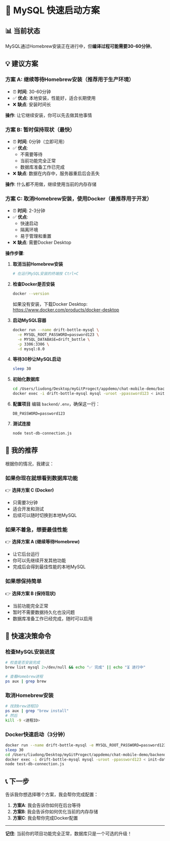 # 🚀 MySQL 快速启动方案

## 📊 当前状态

MySQL通过Homebrew安装正在进行中，但**编译过程可能需要30-60分钟**。

## 💡 建议方案

### 方案 A: 继续等待Homebrew安装（推荐用于生产环境）
- ⏰ **时间**: 30-60分钟
- ✅ **优点**: 本地安装，性能好，适合长期使用
- ❌ **缺点**: 安装时间长

**操作**: 让它继续安装，你可以先去做其他事情

### 方案 B: 暂时保持现状（最快）
- ⏰ **时间**: 0分钟（立即可用）
- ✅ **优点**: 
  - 不需要等待
  - 当前功能完全正常
  - 数据库准备工作已完成
- ❌ **缺点**: 数据在内存中，服务器重启后会丢失

**操作**: 什么都不用做，继续使用当前的内存存储

### 方案 C: 取消Homebrew安装，使用Docker（最推荐用于开发）
- ⏰ **时间**: 2-3分钟
- ✅ **优点**: 
  - 快速启动
  - 隔离环境
  - 易于管理和重置
- ❌ **缺点**: 需要Docker Desktop

**操作步骤**:

1. **取消当前Homebrew安装**
   ```bash
   # 在运行MySQL安装的终端按 Ctrl+C
   ```

2. **检查Docker是否安装**
   ```bash
   docker --version
   ```
   
   如果没有安装，下载Docker Desktop: https://www.docker.com/products/docker-desktop

3. **启动MySQL容器**
   ```bash
   docker run --name drift-bottle-mysql \
     -e MYSQL_ROOT_PASSWORD=password123 \
     -e MYSQL_DATABASE=drift_bottle \
     -p 3306:3306 \
     -d mysql:8.0
   ```

4. **等待30秒让MySQL启动**
   ```bash
   sleep 30
   ```

5. **初始化数据库**
   ```bash
   cd /Users/liudong/Desktop/myGitProgect/appdemo/chat-mobile-demo/backend
   docker exec -i drift-bottle-mysql mysql -uroot -ppassword123 < init-database.sql
   ```

6. **配置项目**
   编辑 `backend/.env`，确保这一行：
   ```
   DB_PASSWORD=password123
   ```

7. **测试连接**
   ```bash
   node test-db-connection.js
   ```

## 📝 我的推荐

根据你的情况，我建议：

### 如果你现在就想看到数据库功能
👉 **选择方案 C (Docker)** 
- 只需要3分钟
- 适合开发和测试
- 后续可以随时切换到本地MySQL

### 如果不着急，想要最佳性能
👉 **选择方案 A (继续等待Homebrew)** 
- 让它后台运行
- 你可以先继续开发其他功能
- 完成后会得到最佳性能的本地MySQL

### 如果想保持简单
👉 **选择方案 B (保持现状)** 
- 当前功能完全正常
- 暂时不需要数据持久化也没问题
- 数据库准备工作已经完成，随时可以启用

## 🎯 快速决策命令

### 检查MySQL安装进度
```bash
# 检查是否安装完成
brew list mysql 2>/dev/null && echo "✅ 完成" || echo "⏳ 进行中"

# 查看Homebrew进程
ps aux | grep brew
```

### 取消Homebrew安装
```bash
# 找到brew进程ID
ps aux | grep "brew install"
# 然后
kill -9 <进程ID>
```

### Docker快速启动（3分钟）
```bash
docker run --name drift-bottle-mysql -e MYSQL_ROOT_PASSWORD=password123 -e MYSQL_DATABASE=drift_bottle -p 3306:3306 -d mysql:8.0
sleep 30
cd /Users/liudong/Desktop/myGitProgect/appdemo/chat-mobile-demo/backend
docker exec -i drift-bottle-mysql mysql -uroot -ppassword123 < init-database.sql
node test-db-connection.js
```

## 📞 下一步

告诉我你想选择哪个方案，我会帮你完成配置：

1. **方案A**: 我会告诉你如何在后台等待
2. **方案B**: 我会告诉你如何优化当前的内存存储
3. **方案C**: 我会帮你完成Docker配置

---

**记住**: 当前你的项目功能完全正常，数据库只是一个可选的升级！

